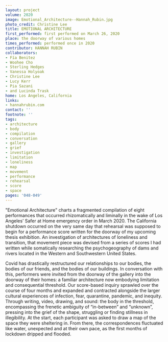 ```yaml
---
layout: project
volume: 2020
image: Emotional_Architecture--Hannah_Rubin.jpg
photo_credit: Christine Lee
title: EMOTIONAL ARCHITECTURE
first_performed: first performed on March 26, 2020
place: the doorway of various homes
times_performed: performed once in 2020
contributor: HANNAH RUBIN
collaborators:
- Fía Benitez
- Woohee Cho
- Sterling Hedges
- Vanessa Holyoak
- Christine Lee
- Lucy Kerr
- Pia Sazani
- and Lucinda Trask
home: Los Angeles, California
links:
- hannahrubin.com
contact: ''
footnote: ''
tags:
- architecture
- body
- compilation
- conversation
- gallery
- grief
- investigation
- limitation
- loneliness
- map
- movement
- performance
- rehearsal
- score
- space
pages: '048-049'
---
```



"Emotional Architecture" charts a fragmented compilation of eight performances that occurred rhizomatically and liminally in the wake of Los Angeles’ Safer at Home emergency order in March 2020. The California shutdown occurred on the very same day that rehearsal was supposed to begin for a performance score written for the doorway of my upcoming thesis exhibition. An investigation of architectures of loneliness and transition, that movement piece was devised from a series of scores I had written while somatically researching the psychogeography of dams and rivers located in the Western and Southwestern United States.

Covid has drastically restructured our relationships to our bodies, the bodies of our friends, and the bodies of our buildings. In conversation with this, performers were invited from the doorway of the gallery into the doorway of their homes: a familiar architecture now embodying limitation and consequential threshold. Our score-based inquiry sprawled over the course of four months and expanded and contracted alongside the larger cultural experiences of infection, fear, quarantine, pandemic, and inequity. Through writing, video, drawing, and sound: the body in the threshold, encompassing the frenetic ambiguity of “in-between” and “unknown”, pressing into the grief of the shape, struggling or finding stillness in illegibility. At the start, each participant was asked to draw a map of the space they were sheltering in. From there, the correspondences fluctuated like water, unexpected and at their own pace, as the first months of lockdown dripped and flooded.
